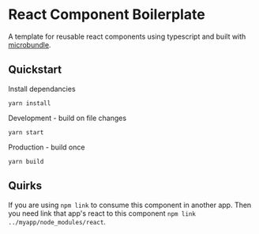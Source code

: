 # React Component Boilerplate

A template for reusable react components using typescript and built with [microbundle](https://www.npmjs.com/package/microbundle).

## Quickstart

Install dependancies
```
yarn install
```

Development - build on file changes
```
yarn start
```

Production - build once
```
yarn build
```

## Quirks

If you are using `npm link` to consume this component in another app. Then you need link that app's react to this component `npm link ../myapp/node_modules/react`.
